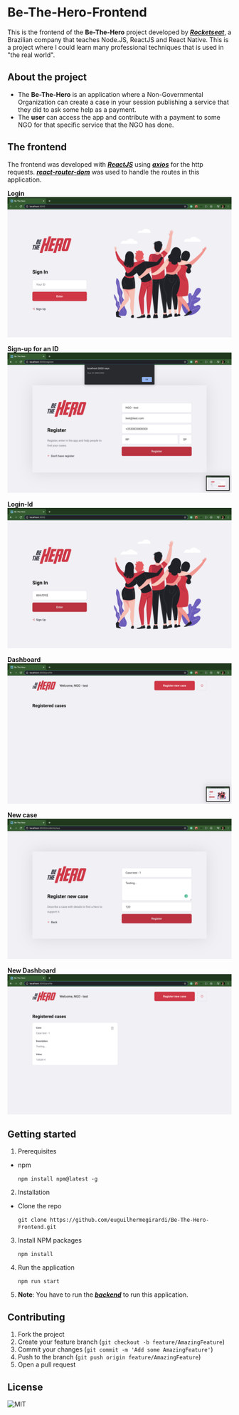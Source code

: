 # Be-The-Hero-Frontend

This is the frontend of the **Be-The-Hero** project developed by [**_Rocketseat_**](https://rocketseat.com.br/), a Brazilian company that teaches Node.JS, ReactJS and React Native.
This is a project where I could learn many professional techniques that is used in "the real world".

## About the project

- The **Be-The-Hero** is an application where a Non-Governmental Organization can create a case in your session publishing a service that they did to ask some help as a payment.
- The **user** can access the app and contribute with a payment to some NGO for that specific service that the NGO has done.

## The frontend

The frontend was developed with [**_ReactJS_**](https://reactjs.org/) using [**_axios_**](https://www.npmjs.com/package/axios) for the http requests.
[**_react-router-dom_**](https://www.npmjs.com/package/react-router-dom) was used to handle the routes in this application.

**Login**
![homepage](.github/homepage.png)

**Sign-up for an ID**
![sign-up](.github/registered-id.png)

**Login-Id**
![login-id](.github/login-id.png)

**Dashboard**
![dashboard](.github/dashboard.png)

**New case**
![new-case](.github/new-case.png)

**New Dashboard**
![new-dashboard](.github/new-dashboard.png)

## Getting started

1.  Prerequisites

- npm

      npm install npm@latest -g

2. Installation

- Clone the repo

      git clone https://github.com/euguilhermegirardi/Be-The-Hero-Frontend.git

3. Install NPM packages

       npm install

4. Run the application

       npm run start

5. **Note**: You have to run the [**_backend_**](https://github.com/euguilhermegirardi/Be-The-Hero-Backend) to run this application.

## Contributing

1.  Fork the project
2.  Create your feature branch (`git checkout -b feature/AmazingFeature`)
3.  Commit your changes (`git commit -m 'Add some AmazingFeature'`)
4.  Push to the branch (`git push origin feature/AmazingFeature`)
5.  Open a pull request

## License

![MIT](https://img.shields.io/badge/License-MIT-blue.svg)
